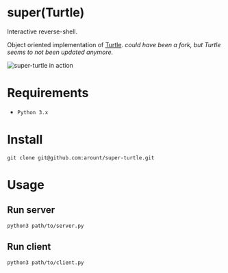 super(Turtle)
=============

Interactive reverse-shell.

Object oriented implementation of [Turtle](https://github.com/buckyroberts/Turtle). _could have been a fork, but Turtle seems to not been updated anymore._

![super-turtle in action](https://i.imgur.com/JedmGxw.gif)


Requirements
============

+ `Python 3.x`


Install
=======

```
git clone git@github.com:arount/super-turtle.git
```


Usage
=====

Run server
----------

```
python3 path/to/server.py
```


Run client
----------

```
python3 path/to/client.py
```

